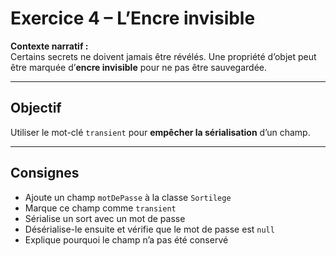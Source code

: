 # Exercice 4 – L’Encre invisible

**Contexte narratif :**  
Certains secrets ne doivent jamais être révélés. Une propriété d’objet peut être marquée d’**encre invisible** pour ne pas être sauvegardée.

---

## Objectif

Utiliser le mot-clé `transient` pour **empêcher la sérialisation** d’un champ.

---

## Consignes

- Ajoute un champ `motDePasse` à la classe `Sortilege`
- Marque ce champ comme `transient`
- Sérialise un sort avec un mot de passe
- Désérialise-le ensuite et vérifie que le mot de passe est `null`
- Explique pourquoi le champ n’a pas été conservé

